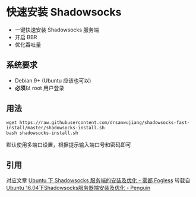 # 快速安装 Shadowsocks

* 一键快速安装 Shadowsocks 服务端
* 开启 BBR
* 优化吞吐量

## 系统要求

* Debian 9+ (Ubuntu 应该也可以)
* **必须**以 root 用户登录

## 用法

    wget https://raw.githubusercontent.com/drsanwujiang/shadowsocks-fast-install/master/shadowsocks-install.sh
    bash shadowsocks-install.sh

默认使用多端口设置，根据提示输入端口号和密码即可

## 引用

对应文章 [Ubuntu 下 Shadowsocks 服务端的安装及优化 - 雾都 Fogless](https://www.drsanwujiang.com/ubuntu-shadowsocks-install-and-optimize/ "Ubuntu 下 Shadowsocks 服务端的安装及优化 - 雾都 Fogless") 转载自 [Ubuntu 16.04下Shadowsocks服务器端安装及优化 - Penguin](https://www.polarxiong.com/archives/Ubuntu-16-04%E4%B8%8BShadowsocks%E6%9C%8D%E5%8A%A1%E5%99%A8%E7%AB%AF%E5%AE%89%E8%A3%85%E5%8F%8A%E4%BC%98%E5%8C%96.html "Ubuntu 16.04下Shadowsocks服务器端安装及优化 - Penguin")
